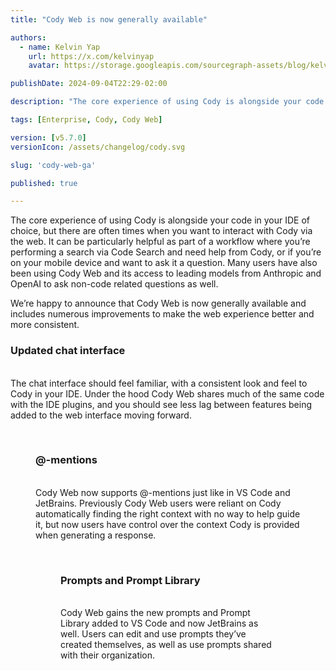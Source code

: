 ```yaml
---
title: "Cody Web is now generally available"

authors:
  - name: Kelvin Yap
    url: https://x.com/kelvinyap
    avatar: https://storage.googleapis.com/sourcegraph-assets/blog/kelvin_avatar.png

publishDate: 2024-09-04T22:29-02:00

description: "The core experience of using Cody is alongside your code in your IDE of choice, but there are often times when you want to interact with Cody via the web. It can be particularly helpful as part of a workflow where you’re performing a search via Code Search and need help from Cody, or if you’re on your mobile device and want to ask it a question. We’re happy to announce that Cody Web is now generally available and includes numerous improvements to make the web experience better and more consistent."

tags: [Enterprise, Cody, Cody Web]

version: [v5.7.0]
versionIcon: /assets/changelog/cody.svg

slug: 'cody-web-ga'

published: true

---
```


The core experience of using Cody is alongside your code in your IDE of choice, but there are often times when you want to interact with Cody via the web. It can be particularly helpful as part of a workflow where you’re performing a search via Code Search and need help from Cody, or if you’re on your mobile device and want to ask it a question. Many users have also been using Cody Web and its access to leading models from Anthropic and OpenAI to ask non-code related questions as well.

We’re happy to announce that Cody Web is now generally available and includes numerous improvements to make the web experience better and more consistent.

### Updated chat interface

<br />
The chat interface should feel familiar, with a consistent look and feel to Cody in your IDE. Under the hood Cody Web shares much of the same code with the IDE plugins, and you should see less lag between features being added to the web interface moving forward.

<Figure
  src="https://storage.googleapis.com/sourcegraph-assets/changelog/cody-web-ga/cody-web-ui.png"
  alt="Cody Web has an updated chat interface"
/>
<br />

### @-mentions

<br />
Cody Web now supports @-mentions just like in VS Code and JetBrains. Previously Cody Web users were reliant on Cody automatically finding the right context with no way to help guide it, but now users have control over the context Cody is provided when generating a response.

<Figure
  src="https://storage.googleapis.com/sourcegraph-assets/changelog/cody-web-ga/cody-web-mentions.png"
  alt="Cody Web now supports @-mentions for context"
/>
<br />

### Prompts and Prompt Library

<br />
Cody Web gains the new prompts and Prompt Library added to VS Code and now JetBrains as well. Users can edit and use prompts they’ve created themselves, as well as use prompts shared with their organization.

<Figure
  src="https://storage.googleapis.com/sourcegraph-assets/changelog/cody-web-ga/cody-web-prompts.png"
  alt="Cody Web has prompts and a Prompt Library"
/>
<br />
